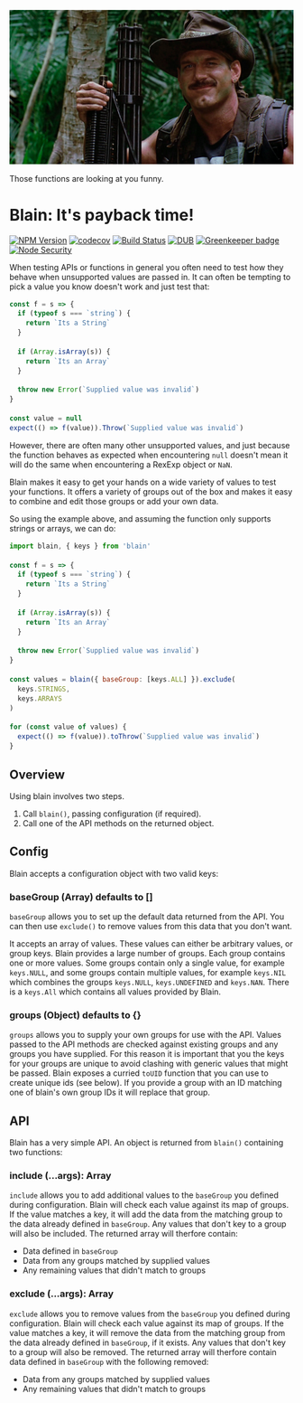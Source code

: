 ![Blain](./docs/blain.jpg 'Logo Title Text 1')

Those functions are looking at you funny.

# Blain: It's payback time!

[![NPM Version](https://img.shields.io/npm/v/blain.svg)](https://www.npmjs.com/package/blain)
[![codecov](https://img.shields.io/codecov/c/github/Undistraction/blain.svg)](https://codecov.io/gh/Undistraction/blain)
[![Build Status](https://img.shields.io/travis/Undistraction/blain.svg)](https://travis-ci.org/Undistraction/blain)
[![DUB](https://img.shields.io/dub/l/vibe-d.svg)](./LICENSE.md)
[![Greenkeeper badge](https://badges.greenkeeper.io/Undistraction/blain.svg)](https://greenkeeper.io/)
[![Node Security](https://nodesecurity.io/orgs/undistraction/projects/4245a5fc-a1e3-42a0-b4d6-2a5d5df1a3c3/badge)](https://nodesecurity.io/orgs/undistraction/projects/4245a5fc-a1e3-42a0-b4d6-2a5d5df1a3c3)

When testing APIs or functions in general you often need to test how they behave when unsupported values are passed in. It can often be tempting to pick a value you know doesn't work and just test that:

```javascript
const f = s => {
  if (typeof s === `string`) {
    return `Its a String`
  }

  if (Array.isArray(s)) {
    return `Its an Array`
  }

  throw new Error(`Supplied value was invalid`)
}

const value = null
expect(() => f(value)).Throw(`Supplied value was invalid`)
```

However, there are often many other unsupported values, and just because the function behaves as expected when encountering `null` doesn't mean it will do the same when encountering a RexExp object or `NaN`.

Blain makes it easy to get your hands on a wide variety of values to test your functions. It offers a variety of groups out of the box and makes it easy to combine and edit those groups or add your own data.

So using the example above, and assuming the function only supports strings or arrays, we can do:

```javascript
import blain, { keys } from 'blain'

const f = s => {
  if (typeof s === `string`) {
    return `Its a String`
  }

  if (Array.isArray(s)) {
    return `Its an Array`
  }

  throw new Error(`Supplied value was invalid`)
}

const values = blain({ baseGroup: [keys.ALL] }).exclude(
  keys.STRINGS,
  keys.ARRAYS
)

for (const value of values) {
  expect(() => f(value)).toThrow(`Supplied value was invalid`)
}
```

## Overview

Using blain involves two steps.

1.  Call `blain()`, passing configuration (if required).
2.  Call one of the API methods on the returned object.

## Config

Blain accepts a configuration object with two valid keys:

### baseGroup (Array) defaults to []

`baseGroup` allows you to set up the default data returned from the API. You can then use `exclude()` to remove values from this data that you don't want.

It accepts an array of values. These values can either be arbitrary values, or group keys. Blain provides a large number of groups. Each group contains one or more values. Some groups contain only a single value, for example `keys.NULL`, and some groups contain multiple values, for example `keys.NIL` which combines the groups `keys.NULL`, `keys.UNDEFINED` and `keys.NAN`. There is a `keys.All` which contains all values provided by Blain.

### groups (Object) defaults to {}

`groups` allows you to supply your own groups for use with the API. Values passed to the API methods are checked against existing groups and any groups you have supplied. For this reason it is important that you the keys for your groups are unique to avoid clashing with generic values that might be passed. Blain exposes a curried `toUID` function that you can use to create unique ids (see below). If you provide a group with an ID matching one of blain's own group IDs it will replace that group.

## API

Blain has a very simple API. An object is returned from `blain()` containing two functions:

### include (...args): Array

`include` allows you to add additional values to the `baseGroup` you defined during configuration. Blain will check each value against its map of groups. If the value matches a key, it will add the data from the matching group to the data already defined in `baseGroup`. Any values that don't key to a group will also be included. The returned array will therfore contain:

* Data defined in `baseGroup`
* Data from any groups matched by supplied values
* Any remaining values that didn't match to groups

### exclude (...args): Array

`exclude` allows you to remove values from the `baseGroup` you defined during configuration. Blain will check each value against its map of groups. If the value matches a key, it will remove the data from the matching group from the data already defined in `baseGroup`, if it exists. Any values that don't key to a group will also be removed. The returned array will therfore contain data defined in `baseGroup` with the following removed:

* Data from any groups matched by supplied values
* Any remaining values that didn't match to groups
